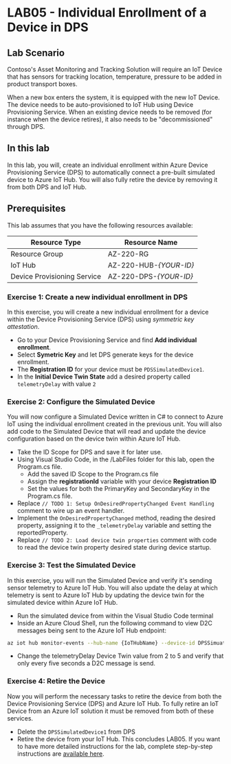 # LAB05 - Individual Enrollment of a Device in DPS
## Lab Scenario
Contoso's Asset Monitoring and Tracking Solution will require an IoT Device that has sensors for tracking location, temperature, pressure to be added in product transport boxes.

When a new box enters the system, it is equipped with the new IoT Device. The device needs to be auto-provisioned to IoT Hub using Device Provisioning Service. When an existing device needs to be removed (for instance when the device retires), it also needs to be "decommissioned" through DPS.
## In this lab
In this lab, you will, create an individual enrollment within Azure Device Provisioning Service (DPS) to automatically connect a pre-built simulated device to Azure IoT Hub. You will also fully retire the device by removing it from both DPS and IoT Hub.
## Prerequisites
This lab assumes that you have the following resources available:

Resource Type | Resource Name
--------------|--------------
Resource Group | AZ-220-RG
IoT Hub | AZ-220-HUB-*{YOUR-ID}*
Device Provisioning Service | AZ-220-DPS-*{YOUR-ID}*

### **Exercise 1: Create a new individual enrollment in DPS**
In this exercise, you will create a new individual enrollment for a device within the Device Provisioning Service (DPS) using *symmetric key attestation*. 
- Go to your Device Provisioning Service and find **Add individual enrollment**.
- Select **Symetric Key** and let DPS generate keys for the device enrollment.
- The **Registration ID** for your device must be `PDSSimulatedDevice1`.
- In the **Initial Device Twin State** add a desired property called `telemetryDelay` with value `2`
### **Exercise 2: Configure the Simulated Device**
You will now configure a Simulated Device written in C# to connect to Azure IoT using the individual enrollment created in the previous unit. You will also add code to the Simulated Device that will read and update the device configuration based on the device twin within Azure IoT Hub.
- Take the ID Scope for DPS and save it for later use.
- Using Visual Studio Code, in the /LabFiles folder for this lab, open the Program.cs file.
  - Add the saved ID Scope to the Program.cs file
  - Assign the **registrationId** variable with your device **Registration ID**
  - Set the values for both the PrimaryKey and SecondaryKey in the Program.cs file.
- Replace `// TODO 1: Setup OnDesiredPropertyChanged Event Handling` comment to wire up an event handler.
- Implement the `OnDesiredPropertyChanged` method, reading the desired property, assigning it to the `_telemetryDelay` variable and setting the reportedProperty.
- Replace `// TODO 2: Load device twin properties` comment with code to read the device twin property desired state during device startup.
### **Exercise 3: Test the Simulated Device**
In this exercise, you will run the Simulated Device and verify it's sending sensor telemetry to Azure IoT Hub. You will also update the delay at which telemetry is sent to Azure IoT Hub by updating the device twin for the simulated device within Azure IoT Hub.
- Run the simulated device from within the Visual Studio Code terminal
- Inside an Azure Cloud Shell, run the following command to view D2C messages being sent to the Azure IoT Hub endpoint:
```sh
az iot hub monitor-events --hub-name {IoTHubName} --device-id DPSSimuatedDevice1
```
- Change the telemetryDelay Device Twin value from 2 to 5 and verify that only every five seconds a D2C message is send.
### **Exercise 4: Retire the Device**
Now you will perform the necessary tasks to retire the device from both the Device Provisioning Service (DPS) and Azure IoT Hub. To fully retire an IoT Device from an Azure IoT solution it must be removed from both of these services.
- Delete the `DPSSimulatedDevice1` from DPS
- Retire the device from your IoT Hub.
This concludes LAB05. If you want to have more detailed instructions for the lab, complete step-by-step instructions are [available here](https://github.com/MicrosoftLearning/AZ-220-Microsoft-Azure-IoT-Developer/blob/master/Instructions/Labs/LAB_AK_05-individual-enrollment-of-device-in-dps.md).